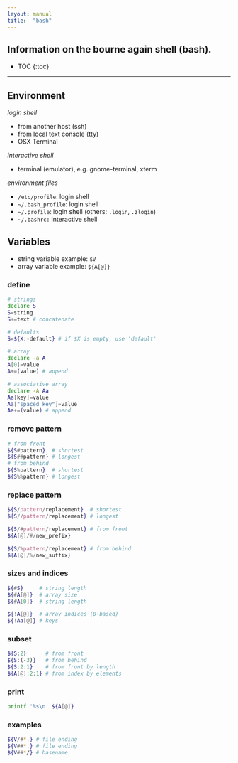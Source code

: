 ```yaml
---
layout: manual
title:  "bash"
---
```


Information on the bourne again shell (bash).
---

* TOC
{:toc}

---

## Environment

*login shell*  

* from another host (ssh)  
* from local text console (tty)  
* OSX Terminal

*interactive shell*

* terminal (emulator), e.g. gnome-terminal, xterm

*environment files*

* `/etc/profile`: login shell
* `~/.bash_profile`: login shell
* `~/.profile`: login shell (others: `.login`, `.zlogin`)
* `~/.bashrc:` interactive shell

## Variables

* string variable example: `$V`
* array variable example: `${A[@]}`

### define

```bash
# strings
declare S
S=string
S+=text # concatenate

# defaults
S=${X:-default} # if $X is empty, use 'default'

# array
declare -a A
A[0]=value
A+=(value) # append

# associative array
declare -A Aa
Aa[key]=value
Aa["spaced key"]=value
Aa+=(value) # append
```

### remove pattern

```bash
# from front
${S#pattern}  # shortest
${S##pattern} # longest
# from behind
${S%pattern}  # shortest
${S%%pattern} # longest
```

### replace pattern

```bash
${S/pattern/replacement}  # shortest
${S//pattern/replacement} # longest

${S/#pattern/replacement} # from front
${A[@]/#/new_prefix}

${S/%pattern/replacement} # from behind
${A[@]/%/new_suffix}
```

### sizes and indices

```bash
${#S}     # string length
${#A[@]}  # array size
${#A[0]}  # string length

${!A[@]}  # array indices (0-based)
${!Aa[@]} # keys
```

### subset

```bash
${S:2}      # from front
${S:(-3)}   # from behind
${S:2:1}    # from front by length
${A[@]:2:1} # from index by elements
```

### print

```bash
printf '%s\n' ${A[@]}
```

### examples

```bash
${V/#*.} # file ending
${V##*.} # file ending
${V##*/} # basename
```

